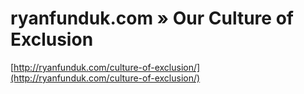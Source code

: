 <!--
id: 20505859678
link: http://tumblr.atmos.org/post/20505859678/ryanfunduk-com-our-culture-of-exclusion
slug: ryanfunduk-com-our-culture-of-exclusion
date: Wed Apr 04 2012 19:41:09 GMT-0700 (PDT)
publish: 2012-04-04
tags: 
title: ryanfunduk.com » Our Culture of Exclusion
-->


ryanfunduk.com » Our Culture of Exclusion
=========================================

[http://ryanfunduk.com/culture-of-exclusion/](http://ryanfunduk.com/culture-of-exclusion/)

